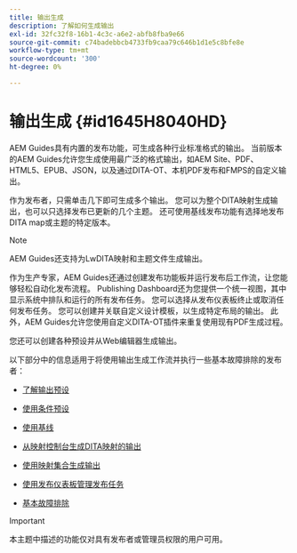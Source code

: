 ```yaml
---
title: 输出生成
description: 了解如何生成输出
exl-id: 32fc32f8-16b1-4c3c-a6e2-abfb8fba9e66
source-git-commit: c74badebbcb4733fb9caa79c646b1d1e5c8bfe8e
workflow-type: tm+mt
source-wordcount: '300'
ht-degree: 0%

---
```


# 输出生成 {#id1645H8040HD}

AEM Guides具有内置的发布功能，可生成各种行业标准格式的输出。 当前版本的AEM Guides允许您生成使用最广泛的格式输出，如AEM Site、PDF、HTML5、EPUB、JSON，以及通过DITA-OT、本机PDF发布和FMPS的自定义输出。

作为发布者，只需单击几下即可生成多个输出。 您可以为整个DITA映射生成输出，也可以只选择发布已更新的几个主题。 还可使用基线发布功能有选择地发布DITA map或主题的特定版本。

>[!NOTE]
>
> AEM Guides还支持为LwDITA映射和主题文件生成输出。

作为生产专家，AEM Guides还通过创建发布功能板并运行发布后工作流，让您能够轻松自动化发布流程。 Publishing Dashboard还为您提供一个统一视图，其中显示系统中排队和运行的所有发布任务。 您可以选择从发布仪表板终止或取消任何发布任务。 您可以创建并关联自定义设计模板，以生成特定布局的输出。 此外，AEM Guides允许您使用自定义DITA-OT插件来重复使用现有PDF生成过程。

您还可以创建各种预设并从Web编辑器生成输出。

以下部分中的信息适用于将使用输出生成工作流并执行一些基本故障排除的发布者：

- [了解输出预设](generate-output-understand-presets.md#)

- [使用条件预设](generate-output-use-condition-presets.md#)

- [使用基线](generate-output-use-baseline-for-publishing.md#)

- [从映射控制台生成DITA映射的输出](generate-output-for-a-dita-map.md#)

- [使用映射集合生成输出](generate-output-use-map-collection-output-generation.md#)

- [使用发布仪表板管理发布任务](generate-output-publish-dashboard.md#)

- [基本故障排除](generate-output-basic-troubleshooting.md#)


>[!IMPORTANT]
>
> 本主题中描述的功能仅对具有发布者或管理员权限的用户可用。

